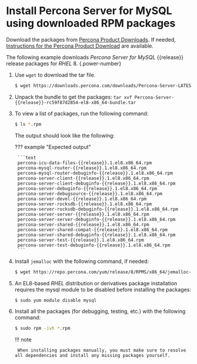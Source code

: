 # Install Percona Server for MySQL using downloaded RPM packages

Download the packages from [Percona Product Downloads](https://www.percona.com/downloads). If needed, [Instructions for the Percona Product Download](download-instructions.md) are available.

The following example downloads *Percona Server for MySQL* {{release}} release packages for *RHEL* 8.
{.power-number}

1. Use `wget` to download the tar file.

	```{.bash data-prompt="$"}
	$ wget https://downloads.percona.com/downloads/Percona-Server-LATEST/Percona-Server-{{release}}/binary/redhat/8/x86_64/Percona-Server-{{release}}-rc59f87d2854-el8-x86_64-bundle.tar
	```

2. Unpack the bundle to get the packages: `tar xvf Percona-Server-{{release}}-rc59f87d2854-el8-x86_64-bundle.tar`

3. To view a list of packages, run the following command:

	```{.bash data-prompt="$"}
	$ ls *.rpm
	```
	The output should look like the following:
	
    ??? example "Expected output"

        ```text
        percona-icu-data-files-{{release}}.1.el8.x86_64.rpm
        percona-mysql-router-{{release}}.1.el8.x86_64.rpm
        percona-mysql-router-debuginfo-{{release}}.1.el8.x86_64.rpm
        percona-server-client-{{release}}.1.el8.x86_64.rpm
        percona-server-client-debuginfo-{{release}}.1.el8.x86_64.rpm
        percona-server-debuginfo-{{release}}.1.el8.x86_64.rpm
        percona-server-debugsource-{{release}}.1.el8.x86_64.rpm
        percona-server-devel-{{release}}.1.el8.x86_64.rpm
        percona-server-rocksdb-{{release}}.1.el8.x86_64.rpm
        percona-server-rocksdb-debuginfo-{{release}}.1.el8.x86_64.rpm
        percona-server-server-{{release}}.1.el8.x86_64.rpm
        percona-server-server-debuginfo-{{release}}.1.el8.x86_64.rpm
        percona-server-shared-{{release}}.1.el8.x86_64.rpm
        percona-server-shared-compat-{{release}}.1.el8.x86_64.rpm
        percona-server-shared-debuginfo-{{release}}.1.el8.x86_64.rpm
        percona-server-test-{{release}}.1.el8.x86_64.rpm
        percona-server-test-debuginfo-{{release}}.1.el8.x86_64.rpm
        ```
	

4. Install `jemalloc` with the following command, if needed:
	
	```{.bash data-prompt="$"}
	$ wget https://repo.percona.com/yum/release/8/RPMS/x86_64/jemalloc-3.6.0-1.el8.x86_64.rpm
	```

5. An EL8-based *RHEL* distribution or derivatives package installation requires the mysql module to be disabled before installing the packages:

	```{.bash data-prompt="$"}
	$ sudo yum module disable mysql
	```

6. Install all the packages (for debugging, testing, etc.) with the following command:

	```{.bash data-prompt="$"}
	$ sudo rpm -ivh *.rpm
	```

	!!! note
	
	    When installing packages manually, you must make sure to resolve all dependencies and install any missing packages yourself.